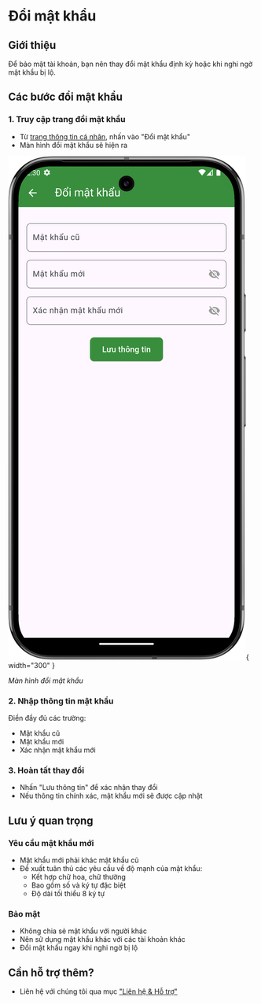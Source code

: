 # Đổi mật khẩu

## Giới thiệu
Để bảo mật tài khoản, bạn nên thay đổi mật khẩu định kỳ hoặc khi nghi ngờ mật khẩu bị lộ.

## Các bước đổi mật khẩu

### 1. Truy cập trang đổi mật khẩu
- Từ [trang thông tin cá nhân](view.md), nhấn vào "Đổi mật khẩu"
- Màn hình đổi mật khẩu sẽ hiện ra

![Màn hình đổi mật khẩu](../../assets/images/user/user_change_password.png){ width="300" }

*Màn hình đổi mật khẩu*

### 2. Nhập thông tin mật khẩu
Điền đầy đủ các trường:

- Mật khẩu cũ
- Mật khẩu mới
- Xác nhận mật khẩu mới

### 3. Hoàn tất thay đổi
- Nhấn "Lưu thông tin" để xác nhận thay đổi
- Nếu thông tin chính xác, mật khẩu mới sẽ được cập nhật

## Lưu ý quan trọng

### Yêu cầu mật khẩu mới
- Mật khẩu mới phải khác mật khẩu cũ
- Đề xuất tuân thủ các yêu cầu về độ mạnh của mật khẩu:
  - Kết hợp chữ hoa, chữ thường
  - Bao gồm số và ký tự đặc biệt
  - Độ dài tối thiểu 8 ký tự

### Bảo mật
- Không chia sẻ mật khẩu với người khác
- Nên sử dụng mật khẩu khác với các tài khoản khác
- Đổi mật khẩu ngay khi nghi ngờ bị lộ

## Cần hỗ trợ thêm?

- Liên hệ với chúng tôi qua mục ["Liên hệ & Hỗ trợ"](../../support.md) 